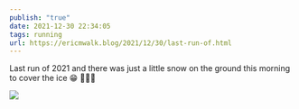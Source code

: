 ```yaml
---
publish: "true"
date: 2021-12-30 22:34:05
tags: running
url: https://ericmwalk.blog/2021/12/30/last-run-of.html
---
```


Last run of 2021 and there was just a little snow on the ground this morning to cover the ice 😁 🏃🏻‍♂️


![](https://ericmwalk.blog/uploads/2021/ca13d8597a.jpg)